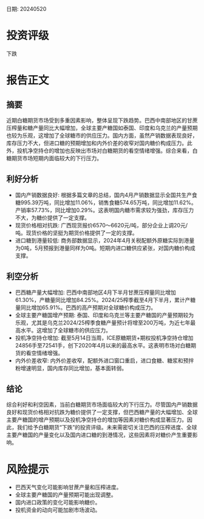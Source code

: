 
日期: 20240520

# 投资评级

下跌

# 报告正文

## 摘要

近期白糖期货市场受到多重因素影响，整体呈现下跌趋势。巴西中南部地区的甘蔗压榨量和糖产量同比大幅增加，全球主要产糖国如泰国、印度和乌克兰的产量预期也较为乐观，这增加了全球糖市的供应压力。国内方面，虽然产销数据表现良好，库存压力不大，但进口糖的预期增加和内外价差的收窄对国内糖价构成压力。此外，投机净空持仓的增加也反映出市场对白糖期货的看空情绪增强。综合来看，白糖期货市场短期内面临较大的下行压力。

## 利好分析

* 国内产销数据良好: 根据多篇文章的总结，国内4月产销数据显示全国共生产食糖995.39万吨，同比增加11.06%，销售食糖574.65万吨，同比增加11.62%。产销率57.73%，同比增加0.29%。这表明国内糖市需求较为强劲，库存压力不大，为糖价提供了一定支撑。
* 现货价格相对抗跌: 广西现货报价6570～6620元/吨，部分企业上调20元/吨。现货价格的坚挺为期货价格提供了一定的支撑。
* 进口糖到港量较低: 商务部数据显示，2024年4月关税配额外原糖实际到港量为0吨，5月预报到港量同样为0吨。短期内进口糖供应紧张，对国内糖价构成支撑。

## 利空分析

* 巴西糖产量大幅增加: 巴西中南部地区4月下半月甘蔗压榨量同比增加61.30%，产糖量同比增加84.25%。2024/25榨季截至4月下半月，累计产糖量同比增加65.91%。巴西的高产预期对全球糖价构成压力。
* 全球主要产糖国增产预期: 泰国、印度和乌克兰等主要产糖国的产量预期较为乐观，尤其是乌克兰2024/25榨季食糖产量预计将增至200万吨，为近七年最高水平。这增加了全球糖市的供应压力。
* 投机净空持仓增加: 截至5月14日当周，ICE原糖期货+期权投机净空持仓增加24856手至72541手，创下2020年4月以来的最高水平。这表明市场对白糖期货的看空情绪增强。
* 内外价差收窄: 内外价差收窄，配额外进口窗口重启，进口食糖、糖浆和预拌粉增速明显，国内库存同比增加，基本面转弱。

## 结论

综合利好和利空因素，当前白糖期货市场面临较大的下行压力。尽管国内产销数据良好和现货价格相对抗跌为糖价提供了一定支撑，但巴西糖产量的大幅增加、全球主要产糖国的增产预期以及投机净空持仓的增加等因素对糖价构成显著压力。因此，我们给予白糖期货“下跌”的投资评级。未来需密切关注巴西的压榨进度、全球主要产糖国的产量变化以及国内进口糖的到港情况，这些因素将对糖价产生重要影响。

# 风险提示

* 巴西天气变化可能影响甘蔗产量和压榨进度。
* 全球主要产糖国的产量预期可能出现调整。
* 国内进口政策的变化可能影响糖价。
* 投机资金的动向可能加剧市场波动。
